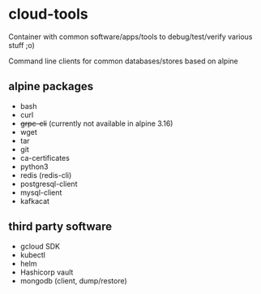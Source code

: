 # cloud-tools

Container with common software/apps/tools to debug/test/verify various stuff ;o)

Command line clients for common databases/stores based on alpine

## alpine packages

- bash
- curl
- ~~grpc-cli~~ (currently not available in alpine 3.16)
- wget
- tar
- git
- ca-certificates
- python3
- redis (redis-cli)
- postgresql-client
- mysql-client
- kafkacat

## third party software

- gcloud SDK
- kubectl
- helm
- Hashicorp vault
- mongodb (client, dump/restore)